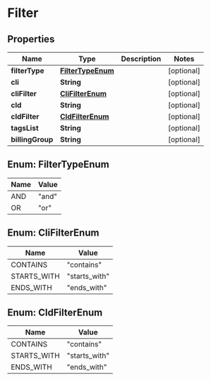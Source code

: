 

# Filter


## Properties

| Name | Type | Description | Notes |
|------------ | ------------- | ------------- | -------------|
|**filterType** | [**FilterTypeEnum**](#FilterTypeEnum) |  |  [optional] |
|**cli** | **String** |  |  [optional] |
|**cliFilter** | [**CliFilterEnum**](#CliFilterEnum) |  |  [optional] |
|**cld** | **String** |  |  [optional] |
|**cldFilter** | [**CldFilterEnum**](#CldFilterEnum) |  |  [optional] |
|**tagsList** | **String** |  |  [optional] |
|**billingGroup** | **String** |  |  [optional] |



## Enum: FilterTypeEnum

| Name | Value |
|---- | -----|
| AND | &quot;and&quot; |
| OR | &quot;or&quot; |



## Enum: CliFilterEnum

| Name | Value |
|---- | -----|
| CONTAINS | &quot;contains&quot; |
| STARTS_WITH | &quot;starts_with&quot; |
| ENDS_WITH | &quot;ends_with&quot; |



## Enum: CldFilterEnum

| Name | Value |
|---- | -----|
| CONTAINS | &quot;contains&quot; |
| STARTS_WITH | &quot;starts_with&quot; |
| ENDS_WITH | &quot;ends_with&quot; |



